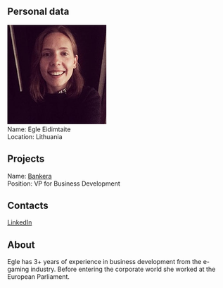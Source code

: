 ## Personal data
![Egle Eidimtaite photo](../people/photo/egle_eidimtaite.jpg)  
Name: Egle Eidimtaite   
Location: Lithuania  
## Projects 
Name: [Bankera](../projects/bankera.md)  
Position: VP for Business Development  
## Contacts
[LinkedIn](https://www.linkedin.com/in/egle-eidimtaite-504745a0/)  
## About
Egle has 3+ years of experience in business development from the e-gaming industry. Before entering the corporate world she worked at the European Parliament.
